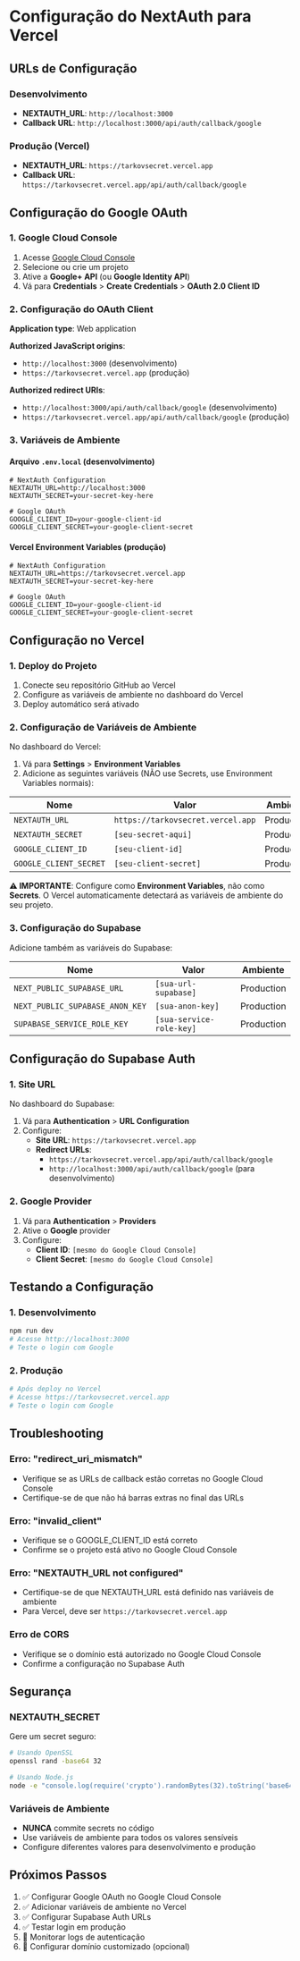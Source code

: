 # Configuração do NextAuth para Vercel

## URLs de Configuração

### Desenvolvimento
- **NEXTAUTH_URL**: `http://localhost:3000`
- **Callback URL**: `http://localhost:3000/api/auth/callback/google`

### Produção (Vercel)
- **NEXTAUTH_URL**: `https://tarkovsecret.vercel.app`
- **Callback URL**: `https://tarkovsecret.vercel.app/api/auth/callback/google`

## Configuração do Google OAuth

### 1. Google Cloud Console

1. Acesse [Google Cloud Console](https://console.cloud.google.com)
2. Selecione ou crie um projeto
3. Ative a **Google+ API** (ou **Google Identity API**)
4. Vá para **Credentials** > **Create Credentials** > **OAuth 2.0 Client ID**

### 2. Configuração do OAuth Client

**Application type**: Web application

**Authorized JavaScript origins**:
- `http://localhost:3000` (desenvolvimento)
- `https://tarkovsecret.vercel.app` (produção)

**Authorized redirect URIs**:
- `http://localhost:3000/api/auth/callback/google` (desenvolvimento)
- `https://tarkovsecret.vercel.app/api/auth/callback/google` (produção)

### 3. Variáveis de Ambiente

#### Arquivo `.env.local` (desenvolvimento)
```env
# NextAuth Configuration
NEXTAUTH_URL=http://localhost:3000
NEXTAUTH_SECRET=your-secret-key-here

# Google OAuth
GOOGLE_CLIENT_ID=your-google-client-id
GOOGLE_CLIENT_SECRET=your-google-client-secret
```

#### Vercel Environment Variables (produção)
```env
# NextAuth Configuration
NEXTAUTH_URL=https://tarkovsecret.vercel.app
NEXTAUTH_SECRET=your-secret-key-here

# Google OAuth
GOOGLE_CLIENT_ID=your-google-client-id
GOOGLE_CLIENT_SECRET=your-google-client-secret
```

## Configuração no Vercel

### 1. Deploy do Projeto

1. Conecte seu repositório GitHub ao Vercel
2. Configure as variáveis de ambiente no dashboard do Vercel
3. Deploy automático será ativado

### 2. Configuração de Variáveis de Ambiente

No dashboard do Vercel:
1. Vá para **Settings** > **Environment Variables**
2. Adicione as seguintes variáveis (NÃO use Secrets, use Environment Variables normais):

| Nome | Valor | Ambiente |
|------|-------|----------|
| `NEXTAUTH_URL` | `https://tarkovsecret.vercel.app` | Production |
| `NEXTAUTH_SECRET` | `[seu-secret-aqui]` | Production |
| `GOOGLE_CLIENT_ID` | `[seu-client-id]` | Production |
| `GOOGLE_CLIENT_SECRET` | `[seu-client-secret]` | Production |

**⚠️ IMPORTANTE**: Configure como **Environment Variables**, não como **Secrets**. O Vercel automaticamente detectará as variáveis de ambiente do seu projeto.

### 3. Configuração do Supabase

Adicione também as variáveis do Supabase:

| Nome | Valor | Ambiente |
|------|-------|----------|
| `NEXT_PUBLIC_SUPABASE_URL` | `[sua-url-supabase]` | Production |
| `NEXT_PUBLIC_SUPABASE_ANON_KEY` | `[sua-anon-key]` | Production |
| `SUPABASE_SERVICE_ROLE_KEY` | `[sua-service-role-key]` | Production |

## Configuração do Supabase Auth

### 1. Site URL

No dashboard do Supabase:
1. Vá para **Authentication** > **URL Configuration**
2. Configure:
   - **Site URL**: `https://tarkovsecret.vercel.app`
   - **Redirect URLs**: 
     - `https://tarkovsecret.vercel.app/api/auth/callback/google`
     - `http://localhost:3000/api/auth/callback/google` (para desenvolvimento)

### 2. Google Provider

1. Vá para **Authentication** > **Providers**
2. Ative o **Google** provider
3. Configure:
   - **Client ID**: `[mesmo do Google Cloud Console]`
   - **Client Secret**: `[mesmo do Google Cloud Console]`

## Testando a Configuração

### 1. Desenvolvimento
```bash
npm run dev
# Acesse http://localhost:3000
# Teste o login com Google
```

### 2. Produção
```bash
# Após deploy no Vercel
# Acesse https://tarkovsecret.vercel.app
# Teste o login com Google
```

## Troubleshooting

### Erro: "redirect_uri_mismatch"
- Verifique se as URLs de callback estão corretas no Google Cloud Console
- Certifique-se de que não há barras extras no final das URLs

### Erro: "invalid_client"
- Verifique se o GOOGLE_CLIENT_ID está correto
- Confirme se o projeto está ativo no Google Cloud Console

### Erro: "NEXTAUTH_URL not configured"
- Certifique-se de que NEXTAUTH_URL está definido nas variáveis de ambiente
- Para Vercel, deve ser `https://tarkovsecret.vercel.app`

### Erro de CORS
- Verifique se o domínio está autorizado no Google Cloud Console
- Confirme a configuração no Supabase Auth

## Segurança

### NEXTAUTH_SECRET

Gere um secret seguro:
```bash
# Usando OpenSSL
openssl rand -base64 32

# Usando Node.js
node -e "console.log(require('crypto').randomBytes(32).toString('base64'))"
```

### Variáveis de Ambiente

- **NUNCA** commite secrets no código
- Use variáveis de ambiente para todos os valores sensíveis
- Configure diferentes valores para desenvolvimento e produção

## Próximos Passos

1. ✅ Configurar Google OAuth no Google Cloud Console
2. ✅ Adicionar variáveis de ambiente no Vercel
3. ✅ Configurar Supabase Auth URLs
4. ✅ Testar login em produção
5. 🔄 Monitorar logs de autenticação
6. 🔄 Configurar domínio customizado (opcional)